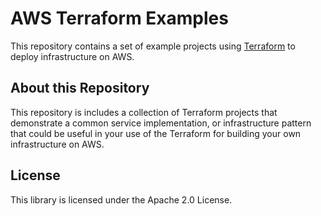 # AWS Terraform Examples

This repository contains a set of example projects using [Terraform](https://www.terraform.io/) to deploy infrastructure on AWS.

## About this Repository

This repository is includes a collection of Terraform projects that demonstrate a common service implementation, or infrastructure pattern that could be useful in your use of the Terraform for building your own infrastructure on AWS.

## License

This library is licensed under the Apache 2.0 License.
